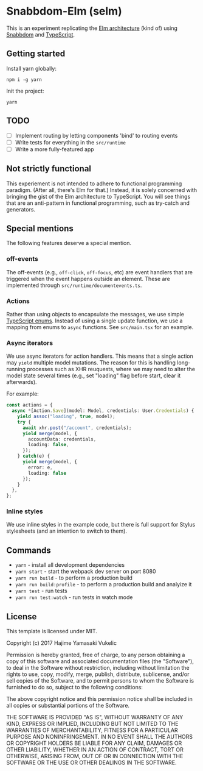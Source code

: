 # Snabbdom-Elm (selm)

This is an experiment replicating the [Elm
architecture](https://guide.elm-lang.org/architecture/) (kind of) using
[Snabbdom](https://github.com/snabbdom/snabbdom) and
[TypeScript](http://www.typescriptlang.org/).

## Getting started

Install yarn globally:

```shell
npm i -g yarn
```

Init the project:

```shell
yarn
```

## TODO

- [ ] Implement routing by letting components 'bind' to routing events
- [ ] Write tests for everything in the `src/runtime`
- [ ] Write a more fully-featured app

## Not strictly functional

This experiement is not intended to adhere to functional programming paradigm.
(After all, there's Elm for that.) Instead, it is solely concerned with bringing
the gist of the Elm architecture to TypeScript. You will see things that are an
anti-pattern in functional programming, such as try-catch and generators.

## Special mentions

The following features deserve a special mention.

### off-events

The off-events (e.g., `off-click`, `off-focus`, etc) are event handlers that are
triggered when the event happens outside an element. These are implemented
through `src/runtime/documentevents.ts`.

### Actions

Rather than using objects to encapsulate the messages, we use simple [TypeScript
enums](https://www.typescriptlang.org/docs/handbook/enums.html). Instead of
using a single update function, we use a mapping from enums to `async`
functions. See `src/main.tsx` for an example.

### Async iterators

We use async iterators for action handlers. This means that a single action may
`yield` multiple model mutations. The reason for this is handling long-running
processes such as XHR reuquests, where we may need to alter the model state
several times (e.g., set "loading" flag before start, clear it afterwards).

For example:

```typescript
const actions = {
  async *[Action.Save](model: Model, credentials: User.Credentials) {
    yield assoc("loading", true, model);
    try {
      await xhr.post("/account", credentials);
      yield merge(model, {
        accountData: credentials,
        loading: false,
      });
    } catch(e) {
      yield merge(model, {
        error: e,
        loading: false
      });
    }
  },
};
```

### Inline styles

We use inline styles in the example code, but there is full support for Stylus
stylesheets (and an intention to switch to them).

## Commands

- `yarn` - install all development dependencies
- `yarn start` - start the webpack dev server on port 8080
- `yarn run build` - to perform a production build
- `yarn run build:profile` - to perform a production build and analyize it
- `yarn test` - run tests
- `yarn run test:watch` - run tests in watch mode

## License

This template is licensed under MIT.

Copyright (c) 2017 Hajime Yamasaki Vukelic

Permission is hereby granted, free of charge, to any person obtaining a copy of
this software and associated documentation files (the "Software"), to deal in
the Software without restriction, including without limitation the rights to
use, copy, modify, merge, publish, distribute, sublicense, and/or sell copies of
the Software, and to permit persons to whom the Software is furnished to do so,
subject to the following conditions:

The above copyright notice and this permission notice shall be included in all
copies or substantial portions of the Software.

THE SOFTWARE IS PROVIDED "AS IS", WITHOUT WARRANTY OF ANY KIND, EXPRESS OR
IMPLIED, INCLUDING BUT NOT LIMITED TO THE WARRANTIES OF MERCHANTABILITY, FITNESS
FOR A PARTICULAR PURPOSE AND NONINFRINGEMENT. IN NO EVENT SHALL THE AUTHORS OR
COPYRIGHT HOLDERS BE LIABLE FOR ANY CLAIM, DAMAGES OR OTHER LIABILITY, WHETHER
IN AN ACTION OF CONTRACT, TORT OR OTHERWISE, ARISING FROM, OUT OF OR IN
CONNECTION WITH THE SOFTWARE OR THE USE OR OTHER DEALINGS IN THE SOFTWARE.
